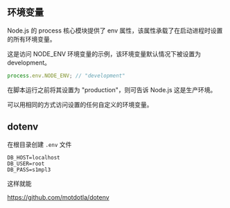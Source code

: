 ## 环境变量

Node.js 的 process 核心模块提供了 env 属性，该属性承载了在启动进程时设置的所有环境变量。

这是访问 NODE_ENV 环境变量的示例，该环境变量默认情况下被设置为 development。

```js
process.env.NODE_ENV; // "development"
```

在脚本运行之前将其设置为 "production"，则可告诉 Node.js 这是生产环境。

可以用相同的方式访问设置的任何自定义的环境变量。

## dotenv

在根目录创建 `.env` 文件

```
DB_HOST=localhost
DB_USER=root
DB_PASS=s1mpl3
```

这样就能

https://github.com/motdotla/dotenv
